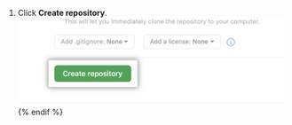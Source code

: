 1. Click **Create repository**.
  ![Button to create repository](/assets/images/help/repository/create-repository-button.png){% endif %}
